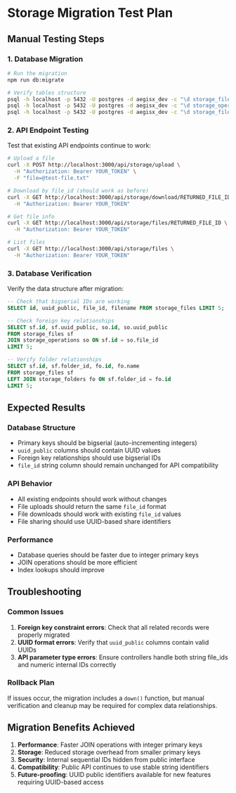 # Storage Migration Test Plan

## Manual Testing Steps

### 1. Database Migration
```bash
# Run the migration
npm run db:migrate

# Verify tables structure
psql -h localhost -p 5432 -U postgres -d aegisx_dev -c "\d storage_files"
psql -h localhost -p 5432 -U postgres -d aegisx_dev -c "\d storage_operations"
psql -h localhost -p 5432 -U postgres -d aegisx_dev -c "\d storage_file_shares"
```

### 2. API Endpoint Testing
Test that existing API endpoints continue to work:

```bash
# Upload a file
curl -X POST http://localhost:3000/api/storage/upload \
  -H "Authorization: Bearer YOUR_TOKEN" \
  -F "file=@test-file.txt"

# Download by file_id (should work as before)
curl -X GET http://localhost:3000/api/storage/download/RETURNED_FILE_ID \
  -H "Authorization: Bearer YOUR_TOKEN"

# Get file info
curl -X GET http://localhost:3000/api/storage/files/RETURNED_FILE_ID \
  -H "Authorization: Bearer YOUR_TOKEN"

# List files
curl -X GET http://localhost:3000/api/storage/files \
  -H "Authorization: Bearer YOUR_TOKEN"
```

### 3. Database Verification
Verify the data structure after migration:

```sql
-- Check that bigserial IDs are working
SELECT id, uuid_public, file_id, filename FROM storage_files LIMIT 5;

-- Check foreign key relationships
SELECT sf.id, sf.uuid_public, so.id, so.uuid_public 
FROM storage_files sf 
JOIN storage_operations so ON sf.id = so.file_id 
LIMIT 5;

-- Verify folder relationships
SELECT sf.id, sf.folder_id, fo.id, fo.name 
FROM storage_files sf 
LEFT JOIN storage_folders fo ON sf.folder_id = fo.id 
LIMIT 5;
```

## Expected Results

### Database Structure
- Primary keys should be bigserial (auto-incrementing integers)
- `uuid_public` columns should contain UUID values
- Foreign key relationships should use bigserial IDs
- `file_id` string column should remain unchanged for API compatibility

### API Behavior
- All existing endpoints should work without changes
- File uploads should return the same `file_id` format
- File downloads should work with existing `file_id` values
- File sharing should use UUID-based share identifiers

### Performance
- Database queries should be faster due to integer primary keys
- JOIN operations should be more efficient
- Index lookups should improve

## Troubleshooting

### Common Issues
1. **Foreign key constraint errors**: Check that all related records were properly migrated
2. **UUID format errors**: Verify that `uuid_public` columns contain valid UUIDs
3. **API parameter type errors**: Ensure controllers handle both string file_ids and numeric internal IDs correctly

### Rollback Plan
If issues occur, the migration includes a `down()` function, but manual verification and cleanup may be required for complex data relationships.

## Migration Benefits Achieved

1. **Performance**: Faster JOIN operations with integer primary keys
2. **Storage**: Reduced storage overhead from smaller primary keys  
3. **Security**: Internal sequential IDs hidden from public interface
4. **Compatibility**: Public API continues to use stable string identifiers
5. **Future-proofing**: UUID public identifiers available for new features requiring UUID-based access